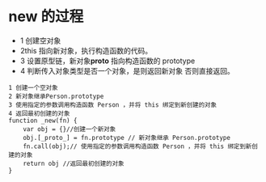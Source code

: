 # new 的过程

- 1 创建空对象
- 2this 指向新对象，执行构造函数的代码。
- 3 设置原型链，新对象**proto** 指向构造函数的 prototype
- 4 判断传入对象类型是否一个对象，是则返回新对象 否则直接返回。

```
1 创建一个空对象
2 新对象继承Person.prototype
3 使用指定的参数调用构造函数 Person ，并将 this 绑定到新创建的对象
4 返回最初创建的对象
function _new(fn) {
    var obj = {}//创建一个新对象
    obj.[_proto_] = fn.prototype // 新对象继承 Person.prototype
    fn.call(obj);// 使用指定的参数调用构造函数 Person ，并将 this 绑定到新创建的对象
    return obj //返回最初创建的对象
}
```
